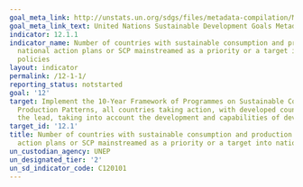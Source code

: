 ```yaml
---
goal_meta_link: http://unstats.un.org/sdgs/files/metadata-compilation/Metadata-Goal-12.pdf
goal_meta_link_text: United Nations Sustainable Development Goals Metadata (pdf 782kB)
indicator: 12.1.1
indicator_name: Number of countries with sustainable consumption and production (SCP)
  national action plans or SCP mainstreamed as a priority or a target into national
  policies
layout: indicator
permalink: /12-1-1/
reporting_status: notstarted
goal: '12'
target: Implement the 10-Year Framework of Programmes on Sustainable Consumption and
  Production Patterns, all countries taking action, with developed countries taking
  the lead, taking into account the development and capabilities of developing countries
target_id: '12.1'
title: Number of countries with sustainable consumption and production (SCP) national
  action plans or SCP mainstreamed as a priority or a target into national policies
un_custodian_agency: UNEP
un_designated_tier: '2'
un_sd_indicator_code: C120101
---
```

